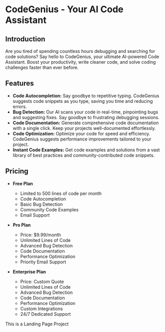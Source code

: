 # CodeGenius - Your AI Code Assistant

## Introduction

Are you tired of spending countless hours debugging and searching for code solutions? Say hello to CodeGenius, your ultimate AI-powered Code Assistant. Boost your productivity, write cleaner code, and solve coding challenges faster than ever before.

## Features

- **Code Autocompletion:** Say goodbye to repetitive typing. CodeGenius suggests code snippets as you type, saving you time and reducing errors.
- **Bug Detection:** Our AI scans your code in real-time, pinpointing bugs and suggesting fixes. Say goodbye to frustrating debugging sessions.
- **Code Documentation:** Generate comprehensive code documentation with a single click. Keep your projects well-documented effortlessly.
- **Code Optimization:** Optimize your code for speed and efficiency. CodeGenius suggests performance improvements tailored to your project.
- **Instant Code Examples:** Get code examples and solutions from a vast library of best practices and community-contributed code snippets.

## Pricing

- **Free Plan**
  - Limited to 500 lines of code per month
  - Code Autocompletion
  - Basic Bug Detection
  - Community Code Examples
  - Email Support

- **Pro Plan**
  - Price: $9.99/month
  - Unlimited Lines of Code
  - Advanced Bug Detection
  - Code Documentation
  - Performance Optimization
  - Priority Email Support

- **Enterprise Plan**
  - Price: Custom Quote
  - Unlimited Lines of Code
  - Advanced Bug Detection
  - Code Documentation
  - Performance Optimization
  - Custom Integrations
  - 24/7 Dedicated Support


This is a Landing Page Project
